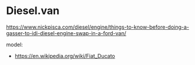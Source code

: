 # Diesel.van
https://www.nickpisca.com/diesel/engine/things-to-know-before-doing-a-gasser-to-idi-diesel-engine-swap-in-a-ford-van/

model:
- https://en.wikipedia.org/wiki/Fiat_Ducato
